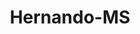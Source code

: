 ---
title: Hernando-MS
slug: hernando-ms
f_state:
- cms/state/mississippi.md
f_locations:
- cms/payday-loan/cash-cow-6973.md
- cms/payday-loan/cash-title-exchange-8729.md
- cms/payday-loan/check-2-cash-10170.md
- cms/payday-loan/check-2-cash-10171.md
- cms/payday-loan/check-4-cash-10182.md
- cms/payday-loan/dash-4-cash-15675.md
- cms/payday-loan/ez-cash-17246.md
- cms/payday-loan/north-checkmart-miss-23070.md
updated-on: '2024-05-30T13:41:28.615Z'
created-on: '2024-05-30T13:41:28.615Z'
published-on: '2024-05-30T13:54:32.469Z'
f_city: Hernando
layout: '[city].html'
tags: city
---